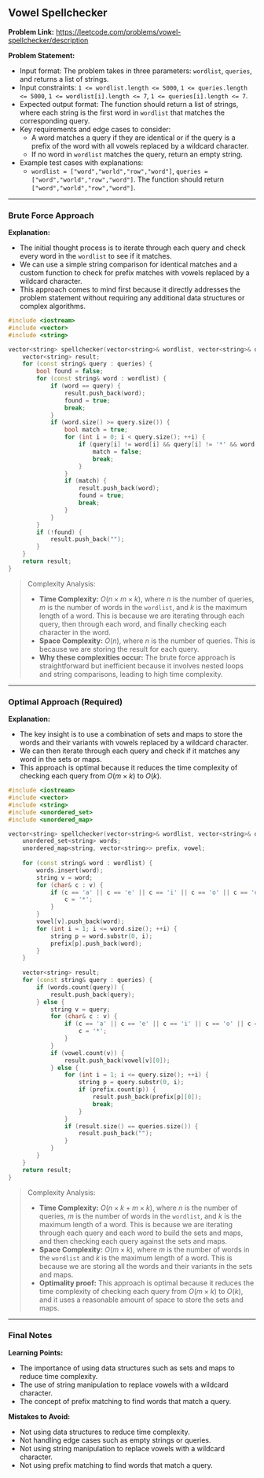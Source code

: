 ## Vowel Spellchecker
**Problem Link:** https://leetcode.com/problems/vowel-spellchecker/description

**Problem Statement:**
- Input format: The problem takes in three parameters: `wordlist`, `queries`, and returns a list of strings.
- Input constraints: `1 <= wordlist.length <= 5000`, `1 <= queries.length <= 5000`, `1 <= wordlist[i].length <= 7`, `1 <= queries[i].length <= 7`.
- Expected output format: The function should return a list of strings, where each string is the first word in `wordlist` that matches the corresponding query.
- Key requirements and edge cases to consider:
  - A word matches a query if they are identical or if the query is a prefix of the word with all vowels replaced by a wildcard character.
  - If no word in `wordlist` matches the query, return an empty string.
- Example test cases with explanations:
  - `wordlist = ["word","world","row","word"]`, `queries = ["word","world","row","word"]`. The function should return `["word","world","row","word"]`.

---

### Brute Force Approach
**Explanation:**
- The initial thought process is to iterate through each query and check every word in the `wordlist` to see if it matches.
- We can use a simple string comparison for identical matches and a custom function to check for prefix matches with vowels replaced by a wildcard character.
- This approach comes to mind first because it directly addresses the problem statement without requiring any additional data structures or complex algorithms.

```cpp
#include <iostream>
#include <vector>
#include <string>

vector<string> spellchecker(vector<string>& wordlist, vector<string>& queries) {
    vector<string> result;
    for (const string& query : queries) {
        bool found = false;
        for (const string& word : wordlist) {
            if (word == query) {
                result.push_back(word);
                found = true;
                break;
            }
            if (word.size() >= query.size()) {
                bool match = true;
                for (int i = 0; i < query.size(); ++i) {
                    if (query[i] != word[i] && query[i] != '*' && word[i] != 'a' && word[i] != 'e' && word[i] != 'i' && word[i] != 'o' && word[i] != 'u') {
                        match = false;
                        break;
                    }
                }
                if (match) {
                    result.push_back(word);
                    found = true;
                    break;
                }
            }
        }
        if (!found) {
            result.push_back("");
        }
    }
    return result;
}
```

> Complexity Analysis:
> - **Time Complexity:** $O(n \times m \times k)$, where $n$ is the number of queries, $m$ is the number of words in the `wordlist`, and $k$ is the maximum length of a word. This is because we are iterating through each query, then through each word, and finally checking each character in the word.
> - **Space Complexity:** $O(n)$, where $n$ is the number of queries. This is because we are storing the result for each query.
> - **Why these complexities occur:** The brute force approach is straightforward but inefficient because it involves nested loops and string comparisons, leading to high time complexity.

---

### Optimal Approach (Required)
**Explanation:**
- The key insight is to use a combination of sets and maps to store the words and their variants with vowels replaced by a wildcard character.
- We can then iterate through each query and check if it matches any word in the sets or maps.
- This approach is optimal because it reduces the time complexity of checking each query from $O(m \times k)$ to $O(k)$.

```cpp
#include <iostream>
#include <vector>
#include <string>
#include <unordered_set>
#include <unordered_map>

vector<string> spellchecker(vector<string>& wordlist, vector<string>& queries) {
    unordered_set<string> words;
    unordered_map<string, vector<string>> prefix, vowel;
    
    for (const string& word : wordlist) {
        words.insert(word);
        string v = word;
        for (char& c : v) {
            if (c == 'a' || c == 'e' || c == 'i' || c == 'o' || c == 'u') {
                c = '*';
            }
        }
        vowel[v].push_back(word);
        for (int i = 1; i <= word.size(); ++i) {
            string p = word.substr(0, i);
            prefix[p].push_back(word);
        }
    }
    
    vector<string> result;
    for (const string& query : queries) {
        if (words.count(query)) {
            result.push_back(query);
        } else {
            string v = query;
            for (char& c : v) {
                if (c == 'a' || c == 'e' || c == 'i' || c == 'o' || c == 'u') {
                    c = '*';
                }
            }
            if (vowel.count(v)) {
                result.push_back(vowel[v][0]);
            } else {
                for (int i = 1; i <= query.size(); ++i) {
                    string p = query.substr(0, i);
                    if (prefix.count(p)) {
                        result.push_back(prefix[p][0]);
                        break;
                    }
                }
                if (result.size() == queries.size()) {
                    result.push_back("");
                }
            }
        }
    }
    return result;
}
```

> Complexity Analysis:
> - **Time Complexity:** $O(n \times k + m \times k)$, where $n$ is the number of queries, $m$ is the number of words in the `wordlist`, and $k$ is the maximum length of a word. This is because we are iterating through each query and each word to build the sets and maps, and then checking each query against the sets and maps.
> - **Space Complexity:** $O(m \times k)$, where $m$ is the number of words in the `wordlist` and $k$ is the maximum length of a word. This is because we are storing all the words and their variants in the sets and maps.
> - **Optimality proof:** This approach is optimal because it reduces the time complexity of checking each query from $O(m \times k)$ to $O(k)$, and it uses a reasonable amount of space to store the sets and maps.

---

### Final Notes
**Learning Points:**
- The importance of using data structures such as sets and maps to reduce time complexity.
- The use of string manipulation to replace vowels with a wildcard character.
- The concept of prefix matching to find words that match a query.

**Mistakes to Avoid:**
- Not using data structures to reduce time complexity.
- Not handling edge cases such as empty strings or queries.
- Not using string manipulation to replace vowels with a wildcard character.
- Not using prefix matching to find words that match a query.